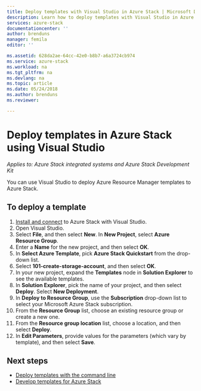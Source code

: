 ```yaml
---
title: Deploy templates with Visual Studio in Azure Stack | Microsoft Docs
description: Learn how to deploy templates with Visual Studio in Azure Stack.
services: azure-stack
documentationcenter: ''
author: brenduns
manager: femila
editor: ''

ms.assetid: 628da2ae-64cc-42e0-b8b7-a6a3724cb974
ms.service: azure-stack
ms.workload: na
ms.tgt_pltfrm: na
ms.devlang: na
ms.topic: article
ms.date: 05/24/2018
ms.author: brenduns
ms.reviewer:

---
```

# Deploy templates in Azure Stack using Visual Studio

*Applies to: Azure Stack integrated systems and Azure Stack Development Kit*

You can use Visual Studio to deploy Azure Resource Manager templates to Azure Stack.

## To deploy a template

1. [Install and connect](azure-stack-install-visual-studio.md) to Azure Stack with Visual Studio.
2. Open Visual Studio.
3. Select **File**, and then select **New**. In **New Project**, select **Azure Resource Group**.
4. Enter a **Name** for the new project, and then select **OK**.
5. In **Select Azure Template**, pick **Azure Stack Quickstart** from the drop-down list.
6. Select **101-create-storage-account**, and then select **OK**.
7. In your new project, expand the **Templates** node in **Solution Explorer** to see the available templates.
8. In **Solution Explorer**, pick the name of your project, and then select **Deploy**. Select **New Deployment**.
9. In **Deploy to Resource Group**, use the **Subscription** drop-down list to select your Microsoft Azure Stack subscription.
10. From the **Resource Group** list, choose an existing resource group or create a new one.
11. From the **Resource group location** list, choose a location, and then select **Deploy**.
12. In **Edit Parameters**, provide values for the parameters (which vary by template), and then select **Save**.

## Next steps

* [Deploy templates with the command line](azure-stack-deploy-template-command-line.md)
* [Develop templates for Azure Stack](azure-stack-develop-templates.md)
